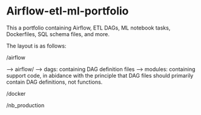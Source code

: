 # Airflow-etl-ml-portfolio
This a portfolio containing Airflow, ETL DAGs, ML notebook tasks, Dockerfiles, SQL schema files, and more.

The layout is as follows:

/airflow

  --> airflow/
      --> dags: containing DAG definition files
          --> modules: containing support code, in abidance with the principle that DAG files should primarily contain DAG definitions, not functions.

/docker

/nb_production
